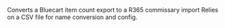 Converts a Bluecart item count export to a R365 commissary import
Relies on a CSV file for name conversion and config.
